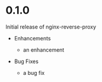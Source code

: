 # 0.1.0

Initial release of nginx-reverse-proxy

* Enhancements
  * an enhancement

* Bug Fixes
  * a bug fix
